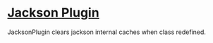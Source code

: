 [Jackson Plugin](https://github.com/FasterXML/jackson)
==========

JacksonPlugin clears jackson internal caches when class redefined.


